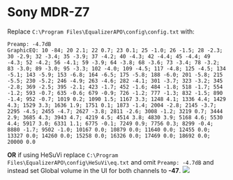 # Sony MDR-Z7
Replace `C:\Program Files\EqualizerAPO\config\config.txt` with:
```
Preamp: -4.7dB
GraphicEQ: 10 -84; 20 2.1; 22 0.7; 23 0.1; 25 -1.0; 26 -1.5; 28 -2.3; 30 -2.9; 32 -3.4; 35 -3.9; 37 -4.2; 40 -4.3; 42 -4.4; 45 -4.4; 49 -4.3; 52 -4.2; 56 -4.1; 59 -3.9; 64 -3.8; 68 -3.6; 73 -3.4; 78 -3.2; 83 -3.0; 89 -3.0; 95 -3.3; 102 -4.0; 109 -4.5; 117 -4.8; 125 -4.5; 134 -5.1; 143 -5.9; 153 -6.8; 164 -6.5; 175 -5.8; 188 -6.0; 201 -5.8; 215 -5.5; 230 -5.2; 246 -4.9; 263 -4.6; 282 -4.1; 301 -3.7; 323 -3.2; 345 -2.8; 369 -2.5; 395 -2.1; 423 -1.7; 452 -1.6; 484 -1.8; 518 -1.7; 554 -1.2; 593 -0.7; 635 -0.6; 679 -0.9; 726 -1.2; 777 -1.3; 832 -1.5; 890 -1.4; 952 -0.7; 1019 0.2; 1090 1.5; 1167 3.3; 1248 4.1; 1336 4.4; 1429 4.3; 1529 3.3; 1636 1.9; 1751 0.1; 1873 -1.4; 2004 -2.8; 2145 -3.7; 2295 -4.5; 2455 -4.7; 2627 -3.8; 2811 -2.6; 3008 -1.2; 3219 0.7; 3444 2.9; 3685 4.3; 3943 4.7; 4219 4.5; 4514 3.8; 4830 3.9; 5168 4.6; 5530 4.4; 5917 3.0; 6331 1.1; 6775 -0.1; 7249 0.9; 7756 0.3; 8299 -0.4; 8880 -1.7; 9502 -1.0; 10167 0.0; 10879 0.0; 11640 0.0; 12455 0.0; 13327 0.0; 14260 0.0; 15258 0.0; 16326 0.0; 17469 0.0; 18692 0.0; 20000 0.0
```
**OR** if using HeSuVi replace `C:\Program Files\EqualizerAPO\config\HeSuVi\eq.txt` and omit `Preamp: -4.7dB` and instead set Global volume in the UI for both channels to **-47**.
![](https://raw.githubusercontent.com/jaakkopasanen/AutoEq/master/results/Innerfidelity%202017/innerfidelity/onear/Sony%20MDR-Z7/Sony%20MDR-Z7.png)